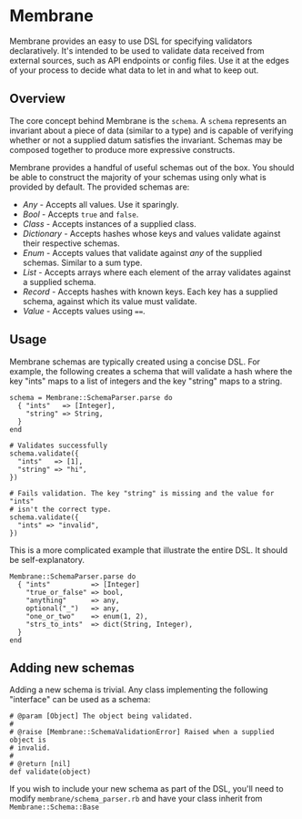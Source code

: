 # Membrane

Membrane provides an easy to use DSL for specifying validators declaratively.
It's intended to be used to validate data received from external sources,
such as API endpoints or config files. Use it at the edges of your process to
decide what data to let in and what to keep out.

## Overview

The core concept behind Membrane is the ```schema```. A ```schema```
represents an invariant about a piece of data (similar to a type) and is
capable of verifying whether or not a supplied datum satisfies the
invariant. Schemas may be composed together to produce more expressive
constructs.

Membrane provides a handful of useful schemas out of the box. You should be
able to construct the majority of your schemas using only what is provided
by default. The provided schemas are:

* _Any_        - Accepts all values. Use it sparingly.
* _Bool_       - Accepts ```true``` and ```false```.
* _Class_      - Accepts instances of a supplied class.
* _Dictionary_ - Accepts hashes whose keys and values validate against their
  respective schemas.
* _Enum_       - Accepts values that validate against _any_ of the supplied
  schemas. Similar to a sum type.
* _List_       - Accepts arrays where each element of the array validates
  against a supplied schema.
* _Record_     - Accepts hashes with known keys. Each key has a supplied schema,
  against which its value must validate.
* _Value_      - Accepts values using ```==```.

## Usage

Membrane schemas are typically created using a concise DSL. For example, the
following creates a schema that will validate a hash where the key "ints"
maps to a list of integers and the key "string" maps to a string.

    schema = Membrane::SchemaParser.parse do
      { "ints"   => [Integer],
        "string" => String,
      }
    end

    # Validates successfully
    schema.validate({
      "ints"   => [1],
      "string" => "hi",
    })

    # Fails validation. The key "string" is missing and the value for "ints"
    # isn't the correct type.
    schema.validate({
      "ints" => "invalid",
    })

This is a more complicated example that illustrate the entire DSL. It should
be self-explanatory.

    Membrane::SchemaParser.parse do
      { "ints"          => [Integer]
        "true_or_false" => bool,
        "anything"      => any,
        optional("_")   => any,
        "one_or_two"    => enum(1, 2),
        "strs_to_ints"  => dict(String, Integer),
      }
    end

## Adding new schemas

Adding a new schema is trivial. Any class implementing the following "interface"
can be used as a schema:

    # @param [Object] The object being validated.
    #
    # @raise [Membrane::SchemaValidationError] Raised when a supplied object is
    # invalid.
    #
    # @return [nil]
    def validate(object)

If you wish to include your new schema as part of the DSL, you'll need to
modify ```membrane/schema_parser.rb``` and have your class inherit from
```Membrane::Schema::Base```
